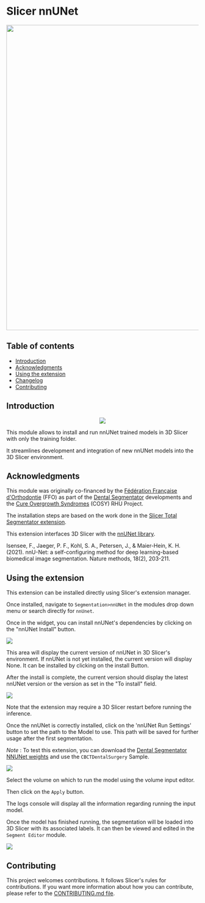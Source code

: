 # Slicer nnUNet

<img src="https://github.com/KitwareMedical/SlicerNNUnet/raw/main/Screenshots/1.png" width="800"/>

## Table of contents

* [Introduction](#introduction)
* [Acknowledgments](#acknowledgments)
* [Using the extension](#using-the-extension)
* [Changelog](#changelog)
* [Contributing](#contributing)

## Introduction

<div style="text-align:center">
<img class="center" src="https://github.com/KitwareMedical/SlicerNNUnet/raw/main/SlicerNNUnet/Resources/Icons/SlicerNNUnet.png"/>
</div>

This module allows to install and run nnUNet trained models in 3D Slicer with only the training folder.

It streamlines development and integration of new nnUNet models into the 3D Slicer environment.

## Acknowledgments

This module was originally co-financed by the 
<a href="https://orthodontie-ffo.org/">Fédération Française d\'Orthodontie</a> (FFO) as part of the 
<a href="https://github.com/gaudot/SlicerDentalSegmentator/">Dental Segmentator</a> 
developments and the <a href="https://rhu-cosy.com/en/accueil-english/">Cure Overgrowth Syndromes</a> 
(COSY) RHU Project.

The installation steps are based on the work done in the 
<a href="https://github.com/lassoan/SlicerTotalSegmentator/">Slicer Total Segmentator extension</a>.

This extension interfaces 3D Slicer with the 
<a href="https://github.com/MIC-DKFZ/nnUNet">nnUNet library</a>.

Isensee, F., Jaeger, P. F., Kohl, S. A., Petersen, J., & Maier-Hein, K. H. (2021). nnU-Net: a self-configuring 
method for deep learning-based biomedical image segmentation. Nature methods, 18(2), 203-211.


## Using the extension

This extension can be installed directly using Slicer's extension manager.

Once installed, navigate to `Segmentation>nnUNet` in the modules drop down menu or search directly
for `nnUnet`.

Once in the widget, you can install nnUNet's dependencies by clicking on the "nnUNet Install" button.

<img src="https://github.com/KitwareMedical/SlicerNNUnet/raw/main/Screenshots/2.png"/>

This area will display the current version of nnUNet in 3D Slicer's environment.
If nnUNet is not yet installed, the current version will display None.
It can be installed by clicking on the install Button.

After the install is complete, the current version should display the latest nnUNet version or the version as set in
the "To install" field.

<img src="https://github.com/KitwareMedical/SlicerNNUnet/raw/main/Screenshots/3.png"/>

Note that the extension may require a 3D Slicer restart before running the inference.

Once the nnUNet is correctly installed, click on the 'nnUNet Run Settings' button to set the path to the Model to use.
This path will be saved for further usage after the first segmentation.

*Note* : To test this extension, you can download the 
<a href="https://github.com/gaudot/SlicerDentalSegmentator/releases">Dental Segmentator NNUNet weights</a> 
and use the `CBCTDentalSurgery` Sample.

<img src="https://github.com/KitwareMedical/SlicerNNUnet/raw/main/Screenshots/4.png"/>

Select the volume on which to run the model using the volume input editor.

Then click on the `Apply` button.

The logs console will display all the information regarding running the input model.

Once the model has finished running, the segmentation will be loaded into 3D Slicer with its associated labels.
It can then be viewed and edited in the `Segment Editor` module.

<img src="https://github.com/KitwareMedical/SlicerNNUnet/raw/main/Screenshots/1.png"/>

## Contributing

This project welcomes contributions. It follows Slicer's rules for contributions. 
If you want more information about how you can contribute, please refer to
the [CONTRIBUTING.md file](https://github.com/Slicer/Slicer/blob/main/CONTRIBUTING.md).
